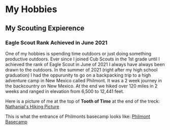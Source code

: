 # My Hobbies 

## My Scouting Expierence 
### Eagle Scout Rank Achieved in June 2021

One of my hobbies is spending time outdoors or just doing something productive outdoors. Ever since I joined Cub Scouts in the 1st grade until I achieved the rank of Eagle Scout in June of 2021 I always have always been drawn to the outdoors. In the summer of 2021 (right after my high school graduation) I had the oppurunity to go on a backpacking trip to a high adventure camp in New Mexico called Philmont. It was a 2 week journey in the backcountry on New Mexico. At the end we hiked over 120 miles in 2 weeks and ranged in elevation from  6,500 to 12,441 feet. 

Here is a picture of me at the top of **Tooth of Time** at the end of the treck: 
[Nathanial's Hiking Picture](./IMG_1671.jpeg)

This is what the entrance of Philmonts basecamp looks like: 
[Philmont Basecamp](https://www.google.com/url?sa=i&url=http%3A%2F%2Fwww.scottsravings.com%2F2014%2F08%2Fphilmont-scout-ranch-day-zero-base-camp.html&psig=AOvVaw3j6vVfkO98GYC61X7ntFcB&ust=1679035556821000&source=images&cd=vfe&ved=0CA8QjRxqFwoTCIji7YLt3_0CFQAAAAAdAAAAABAD)